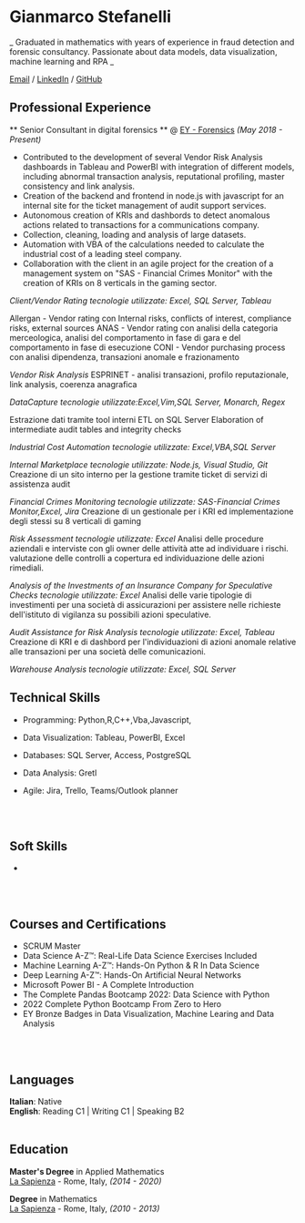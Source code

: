 # Gianmarco Stefanelli

_ Graduated in mathematics with years of experience in fraud detection and forensic consultancy. Passionate about data models, data visualization, machine learning and RPA _ <br>

[Email](mailto:gianmarco.stefanelli@hotmail.it) / [LinkedIn](https://www.linkedin.com/in/gianmarco-stefanelli/) / [GitHub](https://github.com/Bayesianphoenix/)

## Professional Experience

** Senior Consultant in digital forensics ** @ [EY - Forensics](https://www.ey.com/en_it/forensic-integrity-services) _(May 2018 - Present)_ <br>

- Contributed to the development of several Vendor Risk Analysis dashboards in Tableau and PowerBI with integration of different models, including abnormal transaction analysis, reputational profiling, master consistency and link analysis.
- Creation of the backend and frontend in node.js with javascript for an internal site for the ticket management of audit support services.
- Autonomous creation of KRIs and dashbords to detect anomalous actions related to transactions for a communications company.
- Collection, cleaning, loading and analysis of large datasets.
- Automation with VBA of the calculations needed to calculate the industrial cost of a leading steel company.
- Collaboration with the client in an agile project for the creation of a management system on "SAS - Financial Crimes Monitor" with the creation of KRIs on 8 verticals in the gaming sector.


*Client/Vendor Rating*
_tecnologie utilizzate: Excel, SQL Server, Tableau_

Allergan - Vendor rating con Internal risks, conflicts of interest, compliance risks, external sources
ANAS - Vendor rating con analisi della categoria merceologica, analisi del comportamento in fase di gara e del comportamento in fase di esecuzione
CONI - Vendor purchasing process con analisi dipendenza, transazioni anomale e frazionamento 

*Vendor Risk Analysis*
ESPRINET - analisi transazioni, profilo reputazionale, link analysis, coerenza anagrafica


*DataCapture*
_tecnologie utilizzate:Excel,Vim,SQL Server, Monarch, Regex_

Estrazione dati tramite tool interni
ETL on SQL Server
Elaboration of intermediate audit tables and integrity checks

*Industrial Cost Automation*
_tecnologie utilizzate: Excel,VBA,SQL Server_



*Internal Marketplace*
_tecnologie utilizzate: Node.js, Visual Studio, Git_
Creazione di un sito interno per la gestione tramite ticket di servizi di assistenza audit


*Financial Crimes Monitoring*
_tecnologie utilizzate: SAS-Financial Crimes Monitor,Excel, Jira_
Creazione di un gestionale per i KRI ed implementazione degli stessi su 8 verticali di gaming

*Risk Assessment*
_tecnologie utilizzate: Excel_
Analisi delle procedure aziendali e interviste con gli owner delle attività atte ad individuare i rischi.
valutazione delle controlli a copertura ed individuazione delle azioni rimediali.

*Analysis of the Investments of an Insurance Company for Speculative Checks*
_tecnologie utilizzate: Excel_
Analisi delle varie tipologie di investimenti per una società di assicurazioni per assistere nelle richieste dell'istituto di vigilanza su possibili azioni speculative.

*Audit Assistance for Risk Analysis*
_tecnologie utilizzate: Excel, Tableau_
Creazione di KRI e di dashbord per l'individuazioni di azioni anomale relative alle transazioni per una società delle comunicazioni.


*Warehouse Analysis*
_tecnologie utilizzate: Excel, SQL Server_


## Technical Skills

- Programming: Python,R,C++,Vba,Javascript,
- Data Visualization: Tableau, PowerBI, Excel
- Databases: SQL Server, Access, PostgreSQL
- Data Analysis: Gretl
- Agile: Jira, Trello, Teams/Outlook planner

  <br><br>
  
## Soft Skills

- 


  <br><br>

## Courses and Certifications

  - SCRUM Master
  - Data Science A-Z™: Real-Life Data Science Exercises Included
  - Machine Learning A-Z™: Hands-On Python & R In Data Science
  - Deep Learning A-Z™: Hands-On Artificial Neural Networks
  - Microsoft Power BI - A Complete Introduction
  - The Complete Pandas Bootcamp 2022: Data Science with Python
  - 2022 Complete Python Bootcamp From Zero to Hero
  - EY Bronze Badges in Data Visualization, Machine Learing and Data Analysis

  <br><br>
  
  
  

## Languages

**Italian**: Native <br>
**English**: Reading C1 | Writing C1 | Speaking B2
<br><br>

## Education

**Master's Degree** in Applied Mathematics<br>
[La Sapienza](https://www.uniroma1.it/) - Rome, Italy,  _(2014 - 2020)_

**Degree** in Mathematics<br>
[La Sapienza](https://www.uniroma1.it/) - Rome, Italy,  _(2010 - 2013)_
